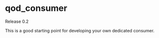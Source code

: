 qod_consumer
============


Release 0.2

This is a good starting point for developing your own dedicated consumer. 

